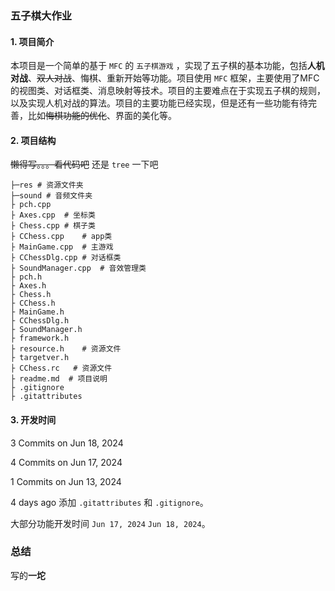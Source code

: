 ### 五子棋大作业

#### 1. 项目简介

本项目是一个简单的基于 `MFC` 的 `五子棋游戏` ，实现了五子棋的基本功能，包括**人机对战**、~~双人对战~~、悔棋、重新开始等功能。项目使用 `MFC` 框架，主要使用了MFC的视图类、对话框类、消息映射等技术。项目的主要难点在于实现五子棋的规则，以及实现人机对战的算法。项目的主要功能已经实现，但是还有一些功能有待完善，比如~~悔棋功能的优化~~、界面的美化等。

#### 2. 项目结构

~~懒得写。。。看代码吧~~ 还是 `tree` 一下吧

```shell
├─res # 资源文件夹
├─sound # 音频文件夹
├ pch.cpp
├ Axes.cpp  # 坐标类
├ Chess.cpp # 棋子类
├ CChess.cpp    # app类
├ MainGame.cpp  # 主游戏
├ CChessDlg.cpp # 对话框类
├ SoundManager.cpp  # 音效管理类
├ pch.h
├ Axes.h
├ Chess.h
├ CChess.h
├ MainGame.h
├ CChessDlg.h
├ SoundManager.h
├ framework.h
├ resource.h    # 资源文件
├ targetver.h
├ CChess.rc   # 资源文件
├ readme.md  # 项目说明
├ .gitignore
├ .gitattributes
```


#### 3. 开发时间

3 Commits on Jun 18, 2024

4 Commits on Jun 17, 2024

1 Commits on Jun 13, 2024

4 days ago 添加 `.gitattributes` 和 `.gitignore`。

大部分功能开发时间 `Jun 17, 2024` `Jun 18, 2024`。


### 总结

写的**一坨**
